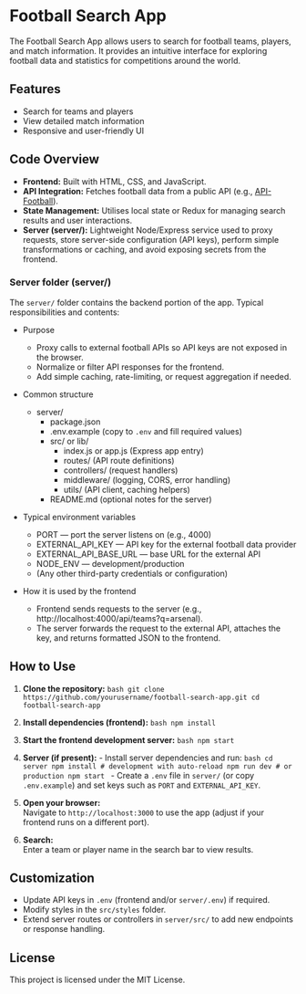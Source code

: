 # Football Search App

The Football Search App allows users to search for football teams, players, and match information. It provides an intuitive interface for exploring football data and statistics for competitions around the world.

## Features

- Search for teams and players
- View detailed match information
- Responsive and user-friendly UI

## Code Overview

- **Frontend:** Built with HTML, CSS, and JavaScript.
- **API Integration:** Fetches football data from a public API (e.g., [API-Football](https://api.football-data.org/v4/competitions)).
- **State Management:** Utilises local state or Redux for managing search results and user interactions.
- **Server (server/):** Lightweight Node/Express service used to proxy requests, store server-side configuration (API keys), perform simple transformations or caching, and avoid exposing secrets from the frontend.

### Server folder (server/)
The `server/` folder contains the backend portion of the app. Typical responsibilities and contents:

- Purpose
    - Proxy calls to external football APIs so API keys are not exposed in the browser.
    - Normalize or filter API responses for the frontend.
    - Add simple caching, rate-limiting, or request aggregation if needed.

- Common structure
    - server/
        - package.json
        - .env.example (copy to `.env` and fill required values)
        - src/ or lib/
            - index.js or app.js (Express app entry)
            - routes/ (API route definitions)
            - controllers/ (request handlers)
            - middleware/ (logging, CORS, error handling)
            - utils/ (API client, caching helpers)
        - README.md (optional notes for the server)

- Typical environment variables
    - PORT — port the server listens on (e.g., 4000)
    - EXTERNAL_API_KEY — API key for the external football data provider
    - EXTERNAL_API_BASE_URL — base URL for the external API
    - NODE_ENV — development/production
    - (Any other third-party credentials or configuration)

- How it is used by the frontend
    - Frontend sends requests to the server (e.g., http://localhost:4000/api/teams?q=arsenal).
    - The server forwards the request to the external API, attaches the key, and returns formatted JSON to the frontend.

## How to Use

1. **Clone the repository:**
        ```bash
        git clone https://github.com/yourusername/football-search-app.git
        cd football-search-app
        ```

2. **Install dependencies (frontend):**
        ```bash
        npm install
        ```

3. **Start the frontend development server:**
        ```bash
        npm start
        ```

4. **Server (if present):**
        - Install server dependencies and run:
            ```bash
            cd server
            npm install
            # development with auto-reload
            npm run dev
            # or production
            npm start
            ```
        - Create a `.env` file in `server/` (or copy `.env.example`) and set keys such as `PORT` and `EXTERNAL_API_KEY`.

5. **Open your browser:**  
        Navigate to `http://localhost:3000` to use the app (adjust if your frontend runs on a different port).

6. **Search:**  
        Enter a team or player name in the search bar to view results.

## Customization

- Update API keys in `.env` (frontend and/or `server/.env`) if required.
- Modify styles in the `src/styles` folder.
- Extend server routes or controllers in `server/src/` to add new endpoints or response handling.

## License

This project is licensed under the MIT License.
